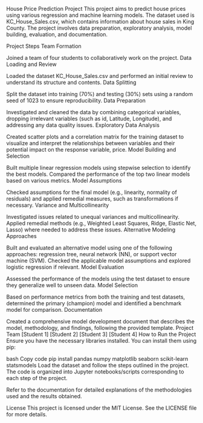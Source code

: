 House Price Prediction Project
This project aims to predict house prices using various regression and machine learning models. The dataset used is KC_House_Sales.csv, which contains information about house sales in King County. The project involves data preparation, exploratory analysis, model building, evaluation, and documentation.

Project Steps
Team Formation

Joined a team of four students to collaboratively work on the project.
Data Loading and Review

Loaded the dataset KC_House_Sales.csv and performed an initial review to understand its structure and contents.
Data Splitting

Split the dataset into training (70%) and testing (30%) sets using a random seed of 1023 to ensure reproducibility.
Data Preparation

Investigated and cleaned the data by combining categorical variables, dropping irrelevant variables (such as id, Latitude, Longitude), and addressing any data quality issues.
Exploratory Data Analysis

Created scatter plots and a correlation matrix for the training dataset to visualize and interpret the relationships between variables and their potential impact on the response variable, price.
Model Building and Selection

Built multiple linear regression models using stepwise selection to identify the best models.
Compared the performance of the top two linear models based on various metrics.
Model Assumptions

Checked assumptions for the final model (e.g., linearity, normality of residuals) and applied remedial measures, such as transformations if necessary.
Variance and Multicollinearity

Investigated issues related to unequal variances and multicollinearity.
Applied remedial methods (e.g., Weighted Least Squares, Ridge, Elastic Net, Lasso) where needed to address these issues.
Alternative Modeling Approaches

Built and evaluated an alternative model using one of the following approaches: regression tree, neural network (NN), or support vector machine (SVM).
Checked the applicable model assumptions and explored logistic regression if relevant.
Model Evaluation

Assessed the performance of the models using the test dataset to ensure they generalize well to unseen data.
Model Selection

Based on performance metrics from both the training and test datasets, determined the primary (champion) model and identified a benchmark model for comparison.
Documentation

Created a comprehensive model development document that describes the model, methodology, and findings, following the provided template.
Project Team
[Student 1]
[Student 2]
[Student 3]
[Student 4]
How to Run the Project
Ensure you have the necessary libraries installed. You can install them using pip:

bash
Copy code
pip install pandas numpy matplotlib seaborn scikit-learn statsmodels
Load the dataset and follow the steps outlined in the project. The code is organized into Jupyter notebooks/scripts corresponding to each step of the project.

Refer to the documentation for detailed explanations of the methodologies used and the results obtained.

License
This project is licensed under the MIT License. See the LICENSE file for more details.

